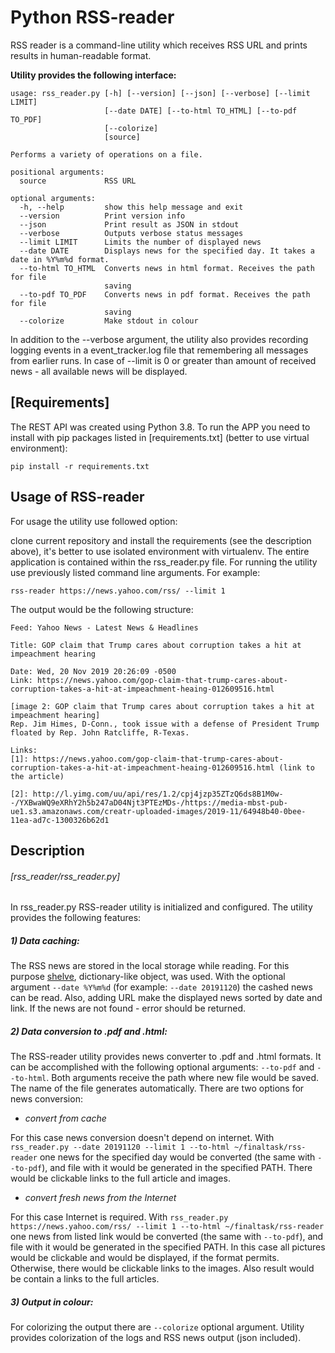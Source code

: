 # Python RSS-reader
RSS reader is a command-line utility which receives RSS URL and prints results in human-readable format.

**Utility provides the following interface:**

```
usage: rss_reader.py [-h] [--version] [--json] [--verbose] [--limit LIMIT]
                     [--date DATE] [--to-html TO_HTML] [--to-pdf TO_PDF]
                     [--colorize]
                     [source]

Performs a variety of operations on a file.

positional arguments:
  source             RSS URL

optional arguments:
  -h, --help         show this help message and exit
  --version          Print version info
  --json             Print result as JSON in stdout
  --verbose          Outputs verbose status messages
  --limit LIMIT      Limits the number of displayed news
  --date DATE        Displays news for the specified day. It takes a date in %Y%m%d format.
  --to-html TO_HTML  Converts news in html format. Receives the path for file
                     saving
  --to-pdf TO_PDF    Converts news in pdf format. Receives the path for file
                     saving
  --colorize         Make stdout in colour
```

In addition to the --verbose argument, the utility also provides recording logging events in a event_tracker.log file that remembering all messages from earlier runs.
In case of --limit is 0 or greater than amount of received news - all available news will be displayed.



## [Requirements]

The REST API was created using Python 3.8. To run the APP you need to install with pip packages listed in [requirements.txt]
(better to use virtual environment):

```
pip install -r requirements.txt
```



## Usage of RSS-reader

For usage the utility use followed option:

clone current repository and install the requirements (see the description above), it's better to use isolated environment with virtualenv. 
The entire application is contained within the rss_reader.py file. For running the utility use previously listed command line arguments. For example:

```
rss-reader https://news.yahoo.com/rss/ --limit 1
```

The output would be the following structure:

```
Feed: Yahoo News - Latest News & Headlines

Title: GOP claim that Trump cares about corruption takes a hit at impeachment hearing

Date: Wed, 20 Nov 2019 20:26:09 -0500
Link: https://news.yahoo.com/gop-claim-that-trump-cares-about-corruption-takes-a-hit-at-impeachment-heaing-012609516.html

[image 2: GOP claim that Trump cares about corruption takes a hit at impeachment hearing]
Rep. Jim Himes, D-Conn., took issue with a defense of President Trump floated by Rep. John Ratcliffe, R-Texas.

Links:
[1]: https://news.yahoo.com/gop-claim-that-trump-cares-about-corruption-takes-a-hit-at-impeachment-heaing-012609516.html (link to the article)

[2]: http://l.yimg.com/uu/api/res/1.2/cpj4jzp35ZTzQ6ds8B1M0w--/YXBwaWQ9eXRhY2h5b247aD04Njt3PTEzMDs-/https://media-mbst-pub-ue1.s3.amazonaws.com/creatr-uploaded-images/2019-11/64948b40-0bee-11ea-ad7c-1300326b62d1
```



## Description

###### [rss_reader/rss_reader.py]

In rss_reader.py RSS-reader utility is initialized and configured. The utility provides the following features:

##### 1) *Data caching:*

The RSS news are stored in the local storage while reading. For this purpose [shelve](https://docs.python.org/3/library/shelve.html), dictionary-like object, was used.
With the optional argument ```--date %Y%m%d``` (for example: ```--date 20191120```) the cashed news can be read. Also, adding URL make the displayed news sorted by date and link. 
If the news are not found - error should be returned.

##### 2) *Data conversion to .pdf and .html:*

The RSS-reader utility provides news converter to .pdf and .html formats. It can be accomplished with the following optional arguments: ```--to-pdf``` and ```--to-html```.
Both arguments receive the path where new file would be saved. The name of the file generates automatically.
There are two options for news conversion:

- *convert from cache*

For this case news conversion doesn't depend on internet. With ```rss_reader.py --date 20191120 --limit 1 --to-html ~/finaltask/rss-reader``` one news for the specified day would be converted (the same with ```--to-pdf```), and file with it would be generated in the specified PATH.
There would be clickable links to the full article and images.

- *convert fresh news from the Internet*

For this case Internet is required. With ```rss_reader.py https://news.yahoo.com/rss/ --limit 1 --to-html ~/finaltask/rss-reader``` one news from listed link would be converted (the same with ```--to-pdf```), and file with it would be generated in the specified PATH.
In this case all pictures would be clickable and would be displayed, if the format permits. Otherwise, there would be clickable links to the images. Also result would be contain a links to the full articles.

##### 3) *Output in colour:*

For colorizing the output there are ```--colorize``` optional argument. Utility provides colorization of the logs and RSS news output (json included).